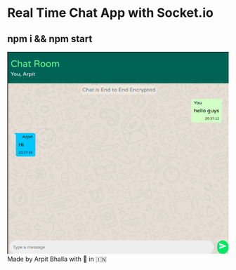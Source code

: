 # Real Time Chat App with Socket.io
## npm i && npm start
<img src="./ss.png" alt="ScreenShot"/>
Made by Arpit Bhalla with 💜 in 🇮🇳